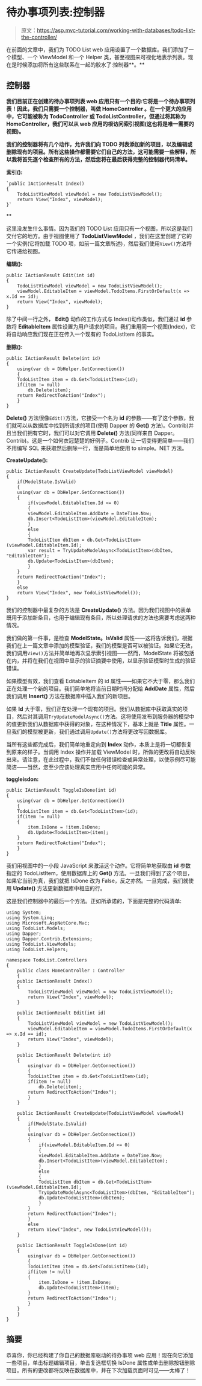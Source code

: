 # 待办事项列表:控制器

> 原文：<https://asp.mvc-tutorial.com/working-with-databases/todo-list-the-controller/>

在前面的文章中，我们为 TODO List web 应用设置了一个数据库。我们添加了一个模型、一个 ViewModel 和一个 Helper 类，甚至视图来可视化地表示列表。现在是时候添加将所有这些联系在一起的胶水了:控制器**。**

## **控制器**

**我们目前正在创建的待办事项列表 web 应用只有一个目的:它将是一个待办事项列表！因此，我们只需要一个控制器，叫做 **HomeController** 。在一个更大的应用中，它可能被称为 TodoController 或 TodoListController，但通过将其称为 HomeController，我们可以从 web 应用的根访问索引视图(这也将是唯一需要的视图)。**

**我们的控制器将有几个动作，允许我们向 TODO 列表添加新的项目，以及编辑或删除现有的项目。所有这些操作都需要它们自己的方法，这可能需要一些解释，所以我将首先逐个检查所有的方法，然后您将在最后获得完整的控制器代码清单。**

****索引():****

```
`public IActionResult Index()
{
    TodoListViewModel viewModel = new TodoListViewModel();        
    return View("Index", viewModel);
}`
```

**<input type="hidden" name="IL_IN_ARTICLE">

这里没发生什么事情。因为我们的 TODO List 应用只有一个视图，所以这是我们交付它的地方。由于视图使用了 **TodoListViewModel** ，我们在这里创建了它的一个实例(它将加载 TODO 项，如前一篇文章所述)，然后我们使用`View()`方法将它传递给视图。

**编辑():**

```
public IActionResult Edit(int id)
{
    TodoListViewModel viewModel = new TodoListViewModel();
    viewModel.EditableItem = viewModel.TodoItems.FirstOrDefault(x => x.Id == id);
    return View("Index", viewModel);
}
```

除了中间一行之外， **Edit()** 动作的工作方式与 Index()动作类似，我们通过 **id** 参数将 **EditableItem** 属性设置为用户请求的项目。我们重用同一个视图(Index)，它将自动响应我们现在正在传入一个现有的 TodoListItem 的事实。

**删除():**

```
public IActionResult Delete(int id)
{
    using(var db = DbHelper.GetConnection())
    {
    TodoListItem item = db.Get<TodoListItem>(id);
    if(item != null)
        db.Delete(item);
    return RedirectToAction("Index");
    }
}
```

**Delete()** 方法很像`Edit()`方法，它接受一个名为 **id** 的参数——有了这个参数，我们就可以从数据库中找到所请求的项目(使用 Dapper 的 **Get()** 方法)。Contrib)并且当我们拥有它时，我们可以对它调用 **Delete()** 方法(同样来自 Dapper。Contrib)。这是一个如何衣冠楚楚的好例子。Contrib 让一切变得更简单——我们不用编写 SQL 来获取然后删除一行，而是简单地使用 to simple。NET 方法。

**CreateUpdate():**

```
public IActionResult CreateUpdate(TodoListViewModel viewModel)
{
    if(ModelState.IsValid)
    {
    using(var db = DbHelper.GetConnection())
    {
        if(viewModel.EditableItem.Id <= 0)
        {
        viewModel.EditableItem.AddDate = DateTime.Now;
        db.Insert<TodoListItem>(viewModel.EditableItem);
        }
        else
        {
        TodoListItem dbItem = db.Get<TodoListItem>(viewModel.EditableItem.Id);
        var result = TryUpdateModelAsync<TodoListItem>(dbItem, "EditableItem");
        db.Update<TodoListItem>(dbItem);
        }
    }
    return RedirectToAction("Index");
    }
    else
    return View("Index", new TodoListViewModel());        
}
```

我们的控制器中最复杂的方法是 **CreateUpdate()** 方法。因为我们视图中的表单既用于添加新条目，也用于编辑现有条目，所以处理请求的方法也需要考虑这两种情况。

我们做的第一件事，是检查 **ModelState。IsValid** 属性——这将告诉我们，根据我们在上一篇文章中添加的模型验证，我们的模型是否可以被验证。如果它无效，我们调用`View()`方法并简单地再次显示索引视图——然而，ModelState 将被包括在内，并将在我们在视图中显示的验证摘要中使用，以显示验证模型时生成的验证错误。

如果模型有效，我们查看 EditableItem 的 id 属性——如果它不大于零，那么我们正在处理一个新的项目。我们简单地将当前日期时间分配给 **AddDate** 属性，然后我们调用 **Insert()** 方法在数据库中插入我们的新项目。

如果 **Id** 大于零，我们正在处理一个现有的项目。我们从数据库中获取真实的项目，然后对其调用`TryUpdateModelAsync()`方法。这将使用发布到服务器的模型中的值更新我们从数据库中获得的对象，在这种情况下，基本上就是 **Title** 属性。一旦我们的模型被更新，我们通过调用`Update()`方法将更改写回数据库。

当所有这些都完成后，我们简单地重定向到 **Index** 动作，本质上是将一切都恢复到原来的样子。当调用 Index 操作并加载 ViewModel 时，所做的更改将自动反映出来。请注意，在此过程中，我们不做任何错误检查或异常处理，以使示例尽可能简洁——当然，您至少应该处理真实应用中任何可能的异常。

**toggleisdon:**

```
public IActionResult ToggleIsDone(int id)
{
    using(var db = DbHelper.GetConnection())
    {
    TodoListItem item = db.Get<TodoListItem>(id);
    if(item != null)
    {
        item.IsDone = !item.IsDone;
        db.Update<TodoListItem>(item);
    }
    return RedirectToAction("Index");
    }
}
```

我们用视图中的一小段 JavaScript 来激活这个动作。它将简单地获取由 **id** 参数指定的 TodoListItem，使用数据库上的 **Get()** 方法。一旦我们得到了这个项目，如果它当前为真，我们就把 IsDone 改为 False，反之亦然。一旦完成，我们就使用 **Update()** 方法更新数据库中相应的行。

这是我们控制器中的最后一个方法。正如所承诺的，下面是完整的代码清单:

```
using System;
using System.Linq;
using Microsoft.AspNetCore.Mvc;
using TodoList.Models;
using Dapper;
using Dapper.Contrib.Extensions;
using TodoList.ViewModels;
using TodoList.Helpers;

namespace TodoList.Controllers
{
    public class HomeController : Controller
    {
    public IActionResult Index()
    {
        TodoListViewModel viewModel = new TodoListViewModel();        
        return View("Index", viewModel);
    }

    public IActionResult Edit(int id)
    {
        TodoListViewModel viewModel = new TodoListViewModel();
        viewModel.EditableItem = viewModel.TodoItems.FirstOrDefault(x => x.Id == id);
        return View("Index", viewModel);
    }

    public IActionResult Delete(int id)
    {
        using(var db = DbHelper.GetConnection())
        {
        TodoListItem item = db.Get<TodoListItem>(id);
        if(item != null)
            db.Delete(item);
        return RedirectToAction("Index");
        }
    }

    public IActionResult CreateUpdate(TodoListViewModel viewModel)
    {
        if(ModelState.IsValid)
        {
        using(var db = DbHelper.GetConnection())
        {
            if(viewModel.EditableItem.Id <= 0)
            {
            viewModel.EditableItem.AddDate = DateTime.Now;
            db.Insert<TodoListItem>(viewModel.EditableItem);
            }
            else
            {
            TodoListItem dbItem = db.Get<TodoListItem>(viewModel.EditableItem.Id);
            TryUpdateModelAsync<TodoListItem>(dbItem, "EditableItem");
            db.Update<TodoListItem>(dbItem);
            }
        }
        return RedirectToAction("Index");
        }
        else
        return View("Index", new TodoListViewModel());        
    }

    public IActionResult ToggleIsDone(int id)
    {
        using(var db = DbHelper.GetConnection())
        {
        TodoListItem item = db.Get<TodoListItem>(id);
        if(item != null)
        {
            item.IsDone = !item.IsDone;
            db.Update<TodoListItem>(item);
        }
        return RedirectToAction("Index");
        }
    }
    }
}
```

## 摘要

恭喜你，你已经构建了你自己的数据库驱动的待办事项 web 应用！现在向它添加一些项目，单击标题编辑项目，单击复选框切换 IsDone 属性或单击删除按钮删除项目。所有的更改都将反映在数据库中，并在下次加载页面时可见——太棒了！

* * ***